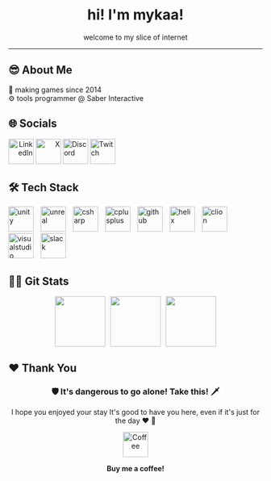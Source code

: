 <h1 align="center">hi! I'm mykaa! </h1>

<p align = center> welcome to my slice of internet </p>

---

## 😎 About Me
💾 making games since 2014 <br>
⚙️ tools programmer @ Saber Interactive <br>

## 🌐 Socials
<div align=left>
<span align="right">
<a href="https://linkedin.com/in/mykaa"><img src="https://www.svgrepo.com/show/448234/linkedin.svg" alt="LinkedIn" width=50px"></a>
<a href="https://twitter.com/mykaadev"><img src="https://www.svgrepo.com/show/475689/twitter-color.svg" alt="X" width=50px"></a>
</span>
<span align="left">
<a href="https://discord.gg/A8bwhNp"><img src="https://www.svgrepo.com/show/353655/discord-icon.svg" alt="Discord" width=50px"></a>
<a href="https://twitch.tv/mynameismyka"><img src="https://www.svgrepo.com/show/448251/twitch.svg" alt="Twitch" width=50px"></a></span>
</div>
 
## 🛠 Tech Stack
<div align="left">
  <img src="https://cdn.simpleicons.org/unity/FFFFFF" style="width:50px; height:50px; object-fit:contain; margin-right:10px;" alt="unity"/>
  <img src="https://skillicons.dev/icons?i=unreal" style="width:50px; height:50px; object-fit:contain; margin-right:10px;" alt="unreal"/>
  <img src="https://cdn.jsdelivr.net/gh/devicons/devicon/icons/csharp/csharp-original.svg" style="width:50px; height:50px; object-fit:contain; margin-right:10px;" alt="csharp"/>
  <img src="https://www.svgrepo.com/show/452183/cpp.svg" style="width:50px; height:50px; object-fit:contain; margin-right:10px;" alt="cplusplus"/>
  <img src="https://www.svgrepo.com/show/448225/github.svg" style="width:50px; height:50px; object-fit:contain; margin-right:10px;" alt="github"/>
  <img src="https://www.svgrepo.com/show/373662/helix.svg" style="width:50px; height:50px; object-fit:contain; margin-right:10px;" alt="helix"/>
  <img src="https://www.svgrepo.com/show/353557/clion.svg" style="width:50px; height:50px; object-fit:contain; margin-right:10px;" alt="clion"/>
  <img src="https://www.svgrepo.com/show/354520/visual-studio.svg" style="width:50px; height:50px; object-fit:contain; margin-right:10px;" alt="visualstudio"/>
  <img src="https://cdn.jsdelivr.net/gh/devicons/devicon/icons/slack/slack-original.svg" style="width:50px; height:50px; object-fit:contain; margin-right:10px;" alt="slack"/>
</div>

## 🧑‍💻 Git Stats
<div align="center" style="display: flex; flex-wrap: wrap; justify-content: center; gap: 10px;">
  <img src="https://github-readme-stats.vercel.app/api?username=mykaadev&theme=tokyonight&show_icons=true&hide_border=false&count_private=true" height="100"/>
  <img src="https://github-readme-streak-stats.herokuapp.com/?user=mykaadev&theme=tokyonight&hide_border=false" height="100"/>
  <img src="https://github-readme-stats.vercel.app/api/top-langs/?username=mykaadev&theme=tokyonight&show_icons=true&hide_border=false&layout=compact" height="100"/>
</div>

## ❤️ Thank You
<div align="center">
<h3> 🛡️ It's dangerous to go alone! Take this! 🗡️ </h3>
<p> I hope you enjoyed your stay It's good to have you here, even if it's just for the day ❤️ 👀</p>
<a href="https://buymeacoffee.com/mykaadev"><img src="https://www.svgrepo.com/show/476855/coffee-to-go.svg" alt="Coffee" width=50px"></a>
<p><b>Buy me a coffee!</b></p>
</div>

